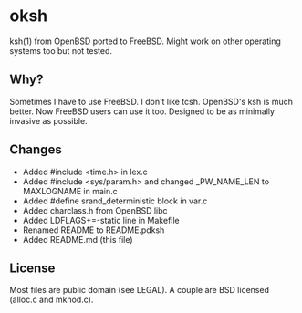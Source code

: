 oksh
====
ksh(1) from OpenBSD ported to FreeBSD.
Might work on other operating systems too but not tested.

Why?
----
Sometimes I have to use FreeBSD. I don't like tcsh.
OpenBSD's ksh is much better. Now FreeBSD users can use it too.
Designed to be as minimally invasive as possible.

Changes
-------
* Added #include &lt;time.h&gt; in lex.c
* Added #include &lt;sys/param.h&gt; and changed _PW_NAME_LEN to MAXLOGNAME in main.c
* Added #define srand_deterministic block in var.c
* Added charclass.h from OpenBSD libc
* Added LDFLAGS+=-static line in Makefile
* Renamed README to README.pdksh
* Added README.md (this file)

License
-------
Most files are public domain (see LEGAL).
A couple are BSD licensed (alloc.c and mknod.c).
